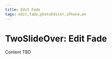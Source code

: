 ```yaml
---
title: Edit Fade
tags: edit,fade,photoEditor,iPhone,en
---
```


# TwoSlideOver: Edit Fade

Content TBD
